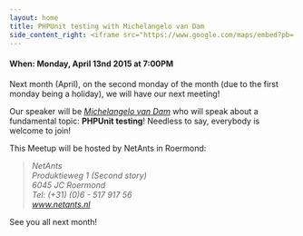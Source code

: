 ```yaml
---
layout: home
title: PHPUnit testing with Michelangelo van Dam
side_content_right: <iframe src="https://www.google.com/maps/embed?pb=!1m18!1m12!1m3!1d20014.674996923233!2d6.049679569460402!3d51.16684279218338!2m3!1f0!2f0!3f0!3m2!1i1024!2i768!4f13.1!3m3!1m2!1s0x47c0b4ef92f1a621%3A0xc81394ab591f1c7c!2sNetAnts!5e0!3m2!1sen!2s!4v1427201792093" width="100%" height="300" frameborder="0" style="border:0"></iframe>
---
```


#### <span class="glyphicon glyphicon-calendar"></span> When: Monday, April 13nd 2015 at 7:00PM

Next month (April), on the second monday of the month (due to the first monday being a holiday), we will have our next meeting!

Our speaker will be <a href="https://twitter.com/dragonbe"><cite>Michelangelo van Dam</cite></a> who will speak about a fundamental topic: <strong class="bg-info">PHPUnit testing</strong>! Needless to say, everybody is welcome to join!

This Meetup will be hosted by NetAnts in Roermond:

<blockquote><address>NetAnts<br />
Produktieweg 1 (Second story)<br />
6045 JC Roermond<br />
Tel: (+31) (0)6 - 517 917 56<br />
<a href="http://www.netants.nl/" target="_blank">www.netants.nl</a></address></blockquote>

See you all next month!
